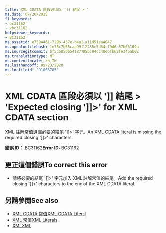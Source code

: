 ```yaml
---
title: XML CDATA 區段必須以 ']] 結尾 > '
ms.date: 07/20/2015
f1_keywords:
- bc31162
- vbc31162
helpviewer_keywords:
- BC31162
ms.assetid: e7594461-7296-437e-b4a2-a11d51ea4047
ms.openlocfilehash: 1e78c7b55caa99f12485c5d34c79d6a57b66109a
ms.sourcegitcommit: bf5c5850654187705bc94cc40ebfb62fe346ab02
ms.translationtype: MT
ms.contentlocale: zh-TW
ms.lasthandoff: 09/23/2020
ms.locfileid: "91066785"
---
```

# <a name="expected-closing--for-xml-cdata-section"></a><span data-ttu-id="fc030-102">XML CDATA 區段必須以 ']] 結尾 > '</span><span class="sxs-lookup"><span data-stu-id="fc030-102">Expected closing ']]>' for XML CDATA section</span></span>

<span data-ttu-id="fc030-103">XML 註解常值遺漏必要的結尾 ']]>' 字元。</span><span class="sxs-lookup"><span data-stu-id="fc030-103">An XML CDATA literal is missing the required closing ']]>' characters.</span></span>  
  
 <span data-ttu-id="fc030-104">**錯誤 ID︰** BC31162</span><span class="sxs-lookup"><span data-stu-id="fc030-104">**Error ID:** BC31162</span></span>  
  
## <a name="to-correct-this-error"></a><span data-ttu-id="fc030-105">更正這個錯誤</span><span class="sxs-lookup"><span data-stu-id="fc030-105">To correct this error</span></span>  
  
- <span data-ttu-id="fc030-106">請將必要的結尾 ']]>' 字元加入 XML 註解常值的結尾。</span><span class="sxs-lookup"><span data-stu-id="fc030-106">Add the required closing ']]>' characters to the end of the XML CDATA literal.</span></span>  
  
## <a name="see-also"></a><span data-ttu-id="fc030-107">另請參閱</span><span class="sxs-lookup"><span data-stu-id="fc030-107">See also</span></span>

- [<span data-ttu-id="fc030-108">XML CDATA 常值</span><span class="sxs-lookup"><span data-stu-id="fc030-108">XML CDATA Literal</span></span>](../language-reference/xml-literals/xml-cdata-literal.md)
- [<span data-ttu-id="fc030-109">XML 常值</span><span class="sxs-lookup"><span data-stu-id="fc030-109">XML Literals</span></span>](../language-reference/xml-literals/index.md)
- [<span data-ttu-id="fc030-110">XML</span><span class="sxs-lookup"><span data-stu-id="fc030-110">XML</span></span>](../programming-guide/language-features/xml/index.md)
